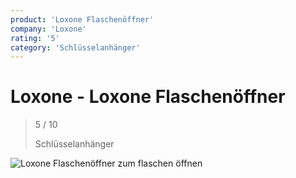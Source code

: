 ```yaml
---
product: 'Loxone Flaschenöffner'
company: 'Loxone'
rating: '5'
category: 'Schlüsselanhänger'
---
```


# Loxone - Loxone Flaschenöffner
>
> 5 / 10
>
> Schlüsselanhänger

![Loxone Flaschenöffner](./assets/loxone-loxone-flaschenöffner-341c9b3f-e79c-422d-874a-f6862ea910af.jpg)
zum flaschen öffnen

